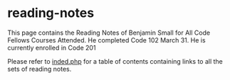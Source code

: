 # reading-notes
This page contains the Reading Notes of Benjamin Small for All Code Fellows Courses Attended. He completed Code 102 March 31. He is currently enrolled in Code 201

Please refer to [inded.php](index.php) for a table of contents containing links to all the sets of reading notes.

